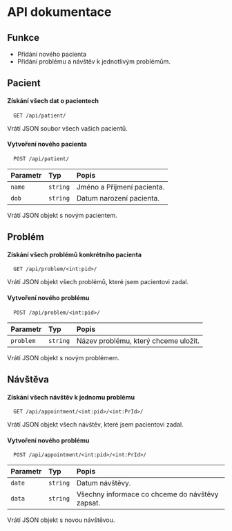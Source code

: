 
# API dokumentace



## Funkce

- Přidání nového pacienta
- Přidání problému a návštěv k jednotlivým problémům.


## Pacient

#### Získání všech dat o pacientech

```http
  GET /api/patient/
```

Vrátí JSON soubor všech vašich pacientů.

#### Vytvoření nového pacienta

```http
  POST /api/patient/
```

| Parametr | Typ     | Popis                       |
| :-------- | :------- | :-------------------------------- |
| `name`      | `string` | Jméno a Příjmení pacienta. |
| `dob`      | `string` | Datum narození pacienta. |

Vrátí JSON objekt s novým pacientem.

## Problém

#### Získání všech problémů konkrétního pacienta

```http
  GET /api/problem/<int:pid>/
```

Vrátí JSON objekt všech problémů, které jsem pacientovi zadal.

#### Vytvoření nového problému

```http
  POST /api/problem/<int:pid>/
```

| Parametr | Typ     | Popis                       |
| :-------- | :------- | :-------------------------------- |
| `problem`      | `string` | Název problému, který chceme uložit. |

Vrátí JSON objekt s novým problémem.

## Návštěva

#### Získání všech návštěv k jednomu problému

```http
  GET /api/appointment/<int:pid>/<int:PrId>/
```

Vrátí JSON objekt všech návštěv, které jsem pacientovi zadal.

#### Vytvoření nového problému

```http
  POST /api/appointment/<int:pid>/<int:PrId>/
```

| Parametr | Typ     | Popis                       |
| :-------- | :------- | :-------------------------------- |
| `date`      | `string` | Datum návštěvy. |
| `data`      | `string` | Všechny informace co chceme do návštěvy zapsat. |

Vrátí JSON objekt s novou návštěvou.
